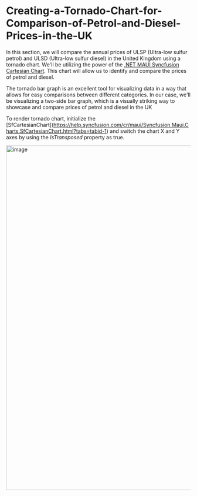 # Creating-a-Tornado-Chart-for-Comparison-of-Petrol-and-Diesel-Prices-in-the-UK
In this section, we will compare the annual prices of ULSP (Ultra-low sulfur petrol) and ULSD (Ultra-low sulfur diesel) in the United Kingdom using a tornado chart. We'll be utilizing the power of the [.NET MAUI Syncfusion Cartesian Chart](https://help.syncfusion.com/maui/cartesian-charts/getting-started). This chart will allow us to identify and compare the prices of petrol and diesel.

The tornado bar graph is an excellent tool for visualizing data in a way that allows for easy comparisons between different categories. In our case, we'll be visualizing a two-side bar graph, which is a visually striking way to showcase and compare prices of petrol and diesel in the UK

To render tornado chart, initialize the [SfCartesianChart[(https://help.syncfusion.com/cr/maui/Syncfusion.Maui.Charts.SfCartesianChart.html?tabs=tabid-1) and switch the chart X and Y axes by using the *IsTransposed* property as true.

<img width="938" alt="image" src="https://github.com/SyncfusionExamples/Creating-a-Tornado-Chart-for-Comparison-of-Petrol-and-Diesel-Prices-in-the-UK/assets/102796134/6272829e-aa66-43dc-b85c-9b057c3eb50c">





